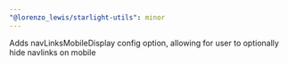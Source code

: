 ```yaml
---
"@lorenzo_lewis/starlight-utils": minor
---
```


Adds navLinksMobileDisplay config option, allowing for user to optionally hide navlinks on mobile
